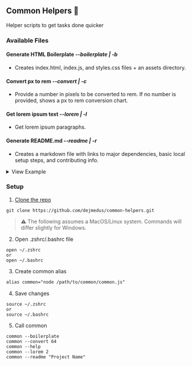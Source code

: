 ## Common Helpers 🐜

Helper scripts to get tasks done quicker

### Available Files

#### Generate HTML Boilerplate *--boilerplate | -b*

- Creates index.html, index.js, and styles.css files + an assets directory.

#### Convert px to rem *--convert | -c*

- Provide a number in pixels to be converted to rem. If no number is provided, shows a px to rem conversion chart.

#### Get lorem ipsum text *--lorem | -l*

- Get lorem ipsum paragraphs.

#### Generate README.md *--readme | -r*

- Creates a markdown file with links to major dependencies, basic local setup steps, and contributing info.
  
<details>
<summary>View Example</summary>
<img width="613" alt="generated-readme-example" src="https://user-images.githubusercontent.com/59973863/221714684-50537836-9cb0-4359-8b3a-74256da58f47.png">
</details>

### Setup

1. [Clone the repo](https://docs.github.com/en/repositories/creating-and-managing-repositories/cloning-a-repository?tool=webui)
   
```shell
git clone https://github.com/dejmedus/common-helpers.git
```
> ⚠️ The following assumes a MacOS/Linux system. Commands will differ slightly for Windows.

2. Open .zshrc/.bashrc file

```shell
open ~/.zshrc
or
open ~/.bashrc
```

3. Create common alias

```txt
alias common="node /path/to/common/common.js"
```

4. Save changes

```shell
source ~/.zshrc
or
source ~/.bashrc
```

5. Call common

```shell
common --boilerplate
common --convert 64
common --help
common --lorem 2
common --readme "Project Name"
```
